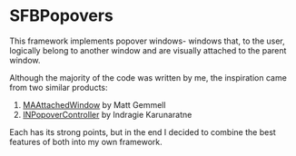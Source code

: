 SFBPopovers
===========

This framework implements popover windows- windows that, to the user, logically belong to another window and are visually attached to the parent window.

Although the majority of the code was written by me, the inspiration came from two similar products:

1. [MAAttachedWindow][1] by Matt Gemmell
2. [INPopoverController][2] by Indragie Karunaratne

Each has its strong points, but in the end I decided to combine the best features of both into my own framework.

  [1]: http://mattgemmell.com/2007/10/03/maattachedwindow-nswindow-subclass
  [2]: https://github.com/indragiek/INPopoverController

